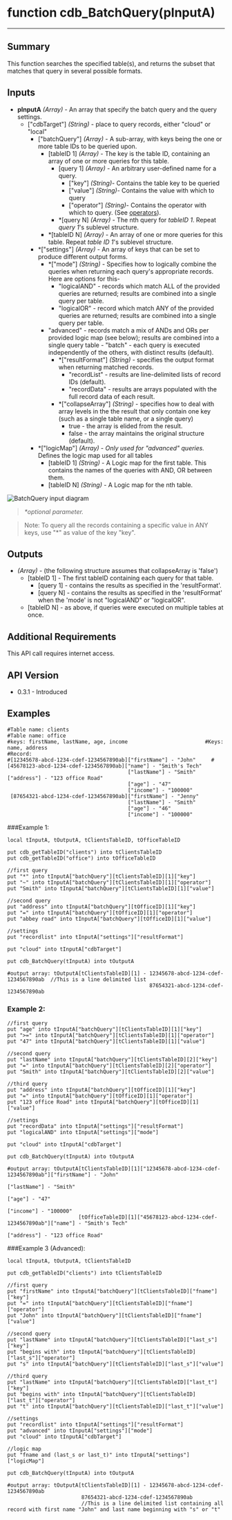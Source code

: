 # function cdb_BatchQuery(pInputA)
---
## Summary
This function searches the specified table(s), and returns the subset that matches that query in several possible formats.

## Inputs
* **pInputA** *(Array)* - An array that specify the batch query and the query settings.
  * ["cdbTarget"] *(String)* - place to query records, either "cloud" or "local"
	* ["batchQuery"] *(Array)* - A sub-array, with keys being the one or more table IDs to be queried upon.
  		* [tableID 1] *(Array)* - The key is the table ID, containing an array of one or more queries for this table.
  			* [query 1] *(Array)* - An arbitrary user-defined name for a query. 
  				* ["key"] *(String)*- Contains the table key to be queried
  				* ["value"] *(String)*- Contains the value with which to query
  				* ["operator"] *(String)*- Contains the operator with which to query. (See [operators](./QueryOperators.md)).
  			* *[query N] *(Array)* - The nth query for *tableID 1*. Repeat *query 1*'s sublevel structure.
 		* *[tableID N] *(Array)* - An array of one or more queries for this table. Repeat *table ID 1*'s sublevel structure.
	* *["settings"] *(Array)* - An array of keys that can be set to produce different output forms.
 		* *["mode"] *(String)* - Specifies how to logically combine the queries when returning each query's appropriate records. Here are options for this-
 			- "logicalAND" - records which match ALL of the provided queries are returned; results are combined into a single query per table.
 			- "logicalOR" - record which match ANY of the provided queries are returned; results are combined into a single query per table.
      - "advanced" - records match a mix of ANDs and ORs per provided logic map (see below); results are combined into a single query table
 			- "batch" - each query is executed independently of the others, with distinct results (default).
 		* *["resultFormat"] *(String)* - specifies the output format when returning matched records.
 			- "recordList" - results are line-delimited lists of record IDs (default).
 			- "recordData" - results are arrays populated with the full record data of each result.
 		* *["collapseArray"] *(String)* - specifies how to deal with array levels in the the result that only contain one key (such as a single table name, or a single query)
 			- true - the array is elided from the result.
 			- false - the array maintains the original structure (default).
    * *["logicMap"] *(Array)* - _Only used for "advanced" queries._ Defines the logic map used for all tables
      * [tableID 1] *(String)* - A Logic map for the first table. This contains the names of the queries with AND, OR between them.
      * [tableID N] *(String)* - A Logic map for the nth table.

![BatchQuery input diagram](images/BatchQueryInput.svg)

> _*optional parameter._

> Note: To query all the records containing a specific value in ANY keys, use "\*" as value of the key "key".

## Outputs
* *(Array)* - (the following structure assumes that collapseArray is 'false')
	* [tableID 1] - The first tableID containing each query for that table.
		* [query 1] - contains the results as specified in the 'resultFormat'.
		* [query N] - contains the results as specified in the 'resultFormat' when the 'mode' is not "logicalAND" or "logicalOR".
	* [tableID N] - as above, if queries were executed on multiple tables at once.

## Additional Requirements
This API call requires internet access.
	
## API Version
* 0.3.1 - Introduced

## Examples

```
#Table name: clients											   #Table name: office
#keys: firstName, lastName, age, income							#Keys: name, address
#Record: 
#[12345678-abcd-1234-cdef-1234567890ab]["firstName"] - "John"	  #[45678123-abcd-1234-cdef-1234567890ab]["name"] - "Smith's Tech"
									   ["lastName"] - "Smith"						 					 ["address"] - "123 office Road"
                                       ["age"] - "47"
                                       ["income"] - "100000"
 [87654321-abcd-1234-cdef-1234567890ab]["firstName"] - "Jenny"
									   ["lastName"] - "Smith"
                                       ["age"] - "46"
                                       ["income"] - "100000"
```
###Example 1:
```
local tInputA, tOutputA, tClientsTableID, tOfficeTableID
                                       
put cdb_getTableID("clients") into tClientsTableID                                       
put cdb_getTableID("office") into tOfficeTableID

//first query
put "*" into tInputA["batchQuery"][tClientsTableID][1]["key"]
put "~" into tInputA["batchQuery"][tClientsTableID][1]["operator"]
put "Smith" into tInputA["batchQuery"][tClientsTableID][1]["value"]

//second query
put "address" into tInputA["batchQuery"][tOfficeID][1]["key"]
put "=" into tInputA["batchQuery"][tOfficeID][1]["operator"]
put "abbey road" into tInputA["batchQuery"][tOfficeID][1]["value"]

//settings
put "recordlist" into tInputA["settings"]["resultFormat"] 

put "cloud" into tInputA["cdbTarget"]

put cdb_BatchQuery(tInputA) into tOutputA

#output array: tOutputA[tClientsTableID][1] - 12345678-abcd-1234-cdef-1234567890ab  //This is a line delimited list
											  87654321-abcd-1234-cdef-1234567890ab
```
### Example 2:
```
//first query
put "age" into tInputA["batchQuery"][tClientsTableID][1]["key"]
put ">=" into tInputA["batchQuery"][tClientsTableID][1]["operator"]
put "47" into tInputA["batchQuery"][tClientsTableID][1]["value"]

//second query
put "lastName" into tInputA["batchQuery"][tClientsTableID][2]["key"]
put "=" into tInputA["batchQuery"][tClientsTableID][2]["operator"]
put "Smith" into tInputA["batchQuery"][tClientsTableID][2]["value"]

//third query
put "address" into tInputA["batchQuery"][tOfficeID][1]["key"]
put "=" into tInputA["batchQuery"][tOfficeID][1]["operator"]
put "123 office Road" into tInputA["batchQuery"][tOfficeID][1]["value"]

//settings
put "recordData" into tInputA["settings"]["resultFormat"] 
put "logicalAND" into tInputA["settings"]["mode"]

put "cloud" into tInputA["cdbTarget"]

put cdb_BatchQuery(tInputA) into tOutputA

#output array: tOutputA[tClientsTableID][1]["12345678-abcd-1234-cdef-1234567890ab"]["firstName"] - "John"	 
									    										   ["lastName"] - "Smith"						 					
                                       										       ["age"] - "47"
                                       									      	   ["income"] - "100000"
                       [tOfficeTableID][1]["45678123-abcd-1234-cdef-1234567890ab"]["name"] - "Smith's Tech"
                       														      ["address"] - "123 office Road"
```
###Example 3 (Advanced):
```
local tInputA, tOutputA, tClientsTableID
                                       
put cdb_getTableID("clients") into tClientsTableID

//first query
put "firstName" into tInputA["batchQuery"][tClientsTableID]["fname"]["key"]
put "=" into tInputA["batchQuery"][tClientsTableID]["fname"]["operator"]
put "John" into tInputA["batchQuery"][tClientsTableID]["fname"]["value"]

//second query
put "lastName" into tInputA["batchQuery"][tClientsTableID]["last_s"]["key"]
put "begins with" into tInputA["batchQuery"][tClientsTableID]["last_s"]["operator"]
put "s" into tInputA["batchQuery"][tClientsTableID]["last_s"]["value"]

//third query
put "lastName" into tInputA["batchQuery"][tClientsTableID]["last_t"]["key"]
put "begins with" into tInputA["batchQuery"][tClientsTableID]["last_t"]["operator"]
put "t" into tInputA["batchQuery"][tClientsTableID]["last_t"]["value"]

//settings
put "recordlist" into tInputA["settings"]["resultFormat"] 
put "advanced" into tInputA["settings"]["mode"]
put "cloud" into tInputA["cdbTarget"]

//logic map
put "fname and (last_s or last_t)" into tInputA["settings"]["logicMap"]

put cdb_BatchQuery(tInputA) into tOutputA

#output array: tOutputA[tClientsTableID][1] - 12345678-abcd-1234-cdef-1234567890ab  
                        87654321-abcd-1234-cdef-1234567890ab
                        //This is a line delimited list containing all record with first name "John" and last name beginning with "s" or "t"